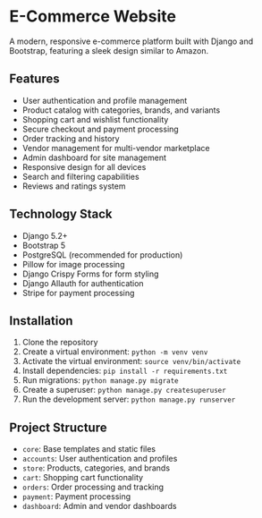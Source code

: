 # E-Commerce Website

A modern, responsive e-commerce platform built with Django and Bootstrap, featuring a sleek design similar to Amazon.

## Features

- User authentication and profile management
- Product catalog with categories, brands, and variants
- Shopping cart and wishlist functionality
- Secure checkout and payment processing
- Order tracking and history
- Vendor management for multi-vendor marketplace
- Admin dashboard for site management
- Responsive design for all devices
- Search and filtering capabilities
- Reviews and ratings system

## Technology Stack

- Django 5.2+
- Bootstrap 5
- PostgreSQL (recommended for production)
- Pillow for image processing
- Django Crispy Forms for form styling
- Django Allauth for authentication
- Stripe for payment processing

## Installation

1. Clone the repository
2. Create a virtual environment: `python -m venv venv`
3. Activate the virtual environment: `source venv/bin/activate`
4. Install dependencies: `pip install -r requirements.txt`
5. Run migrations: `python manage.py migrate`
6. Create a superuser: `python manage.py createsuperuser`
7. Run the development server: `python manage.py runserver`

## Project Structure

- `core`: Base templates and static files
- `accounts`: User authentication and profiles
- `store`: Products, categories, and brands
- `cart`: Shopping cart functionality
- `orders`: Order processing and tracking
- `payment`: Payment processing
- `dashboard`: Admin and vendor dashboards
